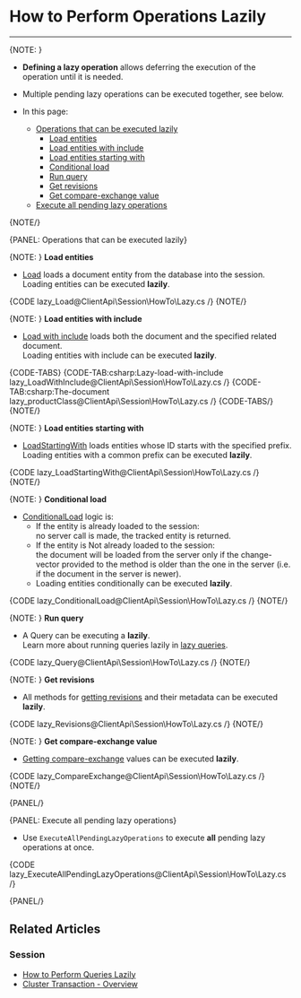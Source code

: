 # How to Perform Operations Lazily

---

{NOTE: }

* **Defining a lazy operation** allows deferring the execution of the operation until it is needed.  

* Multiple pending lazy operations can be executed together, see below. 

* In this page:
   * [Operations that can be executed lazily](../../../client-api/session/how-to/perform-operations-lazily#operations-that-can-be-executed-lazily)  
      * [Load entities](../../../client-api/session/how-to/perform-operations-lazily#loadEntities)  
      * [Load entities with include](../../../client-api/session/how-to/perform-operations-lazily#loadWithInclude)  
      * [Load entities starting with](../../../client-api/session/how-to/perform-operations-lazily#loadStartingWith)
      * [Conditional load](../../../client-api/session/how-to/perform-operations-lazily#conditionalLoad)
      * [Run query](../../../client-api/session/how-to/perform-operations-lazily#runQuery)
      * [Get revisions](../../../client-api/session/how-to/perform-operations-lazily#getRevisons)  
      * [Get compare-exchange value](../../../client-api/session/how-to/perform-operations-lazily#getCompareExchange)     
   * [Execute all pending lazy operations](../../../client-api/session/how-to/perform-operations-lazily#execute-all-pending-lazy-operations)  

{NOTE/}

{PANEL: Operations that can be executed lazily}

{NOTE: }
<a id="loadEntities" /> __Load entities__

* [Load](../../../client-api/session/loading-entities#load) loads a document entity from the database into the session.  
  Loading entities can be executed __lazily__.   

{CODE lazy_Load@ClientApi\Session\HowTo\Lazy.cs /}
{NOTE/}

{NOTE: }
<a id="loadWithInclude" /> __Load entities with include__

* [Load with include](../../../client-api/session/loading-entities#load-with-includes) loads both the document and the specified related document.    
  Loading entities with include can be executed __lazily__.

{CODE-TABS}
{CODE-TAB:csharp:Lazy-load-with-include lazy_LoadWithInclude@ClientApi\Session\HowTo\Lazy.cs /}
{CODE-TAB:csharp:The-document lazy_productClass@ClientApi\Session\HowTo\Lazy.cs /}
{CODE-TABS/}
{NOTE/}

{NOTE: }
<a id="loadStartingWith" /> __Load entities starting with__

* [LoadStartingWith](../../../client-api/session/loading-entities#loadstartingwith) loads entities whose ID starts with the specified prefix.  
  Loading entities with a common prefix can be executed __lazily__.

{CODE lazy_LoadStartingWith@ClientApi\Session\HowTo\Lazy.cs /}
{NOTE/}

{NOTE: }
<a id="conditionalLoad" /> __Conditional load__

* [ConditionalLoad](../../../client-api/session/loading-entities#conditionalload) logic is: 
  * If the entity is already loaded to the session:  
    no server call is made, the tracked entity is returned.    
  * If the entity is Not already loaded to the session:  
    the document will be loaded from the server only if the change-vector provided to the method is older than the one in the server
    (i.e. if the document in the server is newer).
  * Loading entities conditionally can be executed __lazily__.  

{CODE lazy_ConditionalLoad@ClientApi\Session\HowTo\Lazy.cs /}
{NOTE/}

{NOTE: }
<a id="runQuery" /> __Run query__

* A Query can be executing a __lazily__.  
  Learn more about running queries lazily in [lazy queries](../../../client-api/session/querying/how-to-perform-queries-lazily).

{CODE lazy_Query@ClientApi\Session\HowTo\Lazy.cs /}
{NOTE/}

{NOTE: }
<a id="getRevisons" /> __Get revisions__

* All methods for [getting revisions](../../../client-api/session/revisions/loading#revisions-loading-revisions) and their metadata can be executed __lazily__.

{CODE lazy_Revisions@ClientApi\Session\HowTo\Lazy.cs /}
{NOTE/}

{NOTE: }
<a id="getCompareExchange" /> __Get compare-exchange value__

* [Getting compare-exchange](../../../client-api/session/cluster-transaction#get-compare-exchange-lazily) values can be executed __lazily__.

{CODE lazy_CompareExchange@ClientApi\Session\HowTo\Lazy.cs /}
{NOTE/}

{PANEL/}

{PANEL: Execute all pending lazy operations}

* Use `ExecuteAllPendingLazyOperations` to execute **all** pending lazy operations at once. 

{CODE lazy_ExecuteAllPendingLazyOperations@ClientApi\Session\HowTo\Lazy.cs /}

{PANEL/}

## Related Articles

### Session

- [How to Perform Queries Lazily](../../../client-api/session/querying/how-to-perform-queries-lazily)
- [Cluster Transaction - Overview](../../../client-api/session/cluster-transaction)

